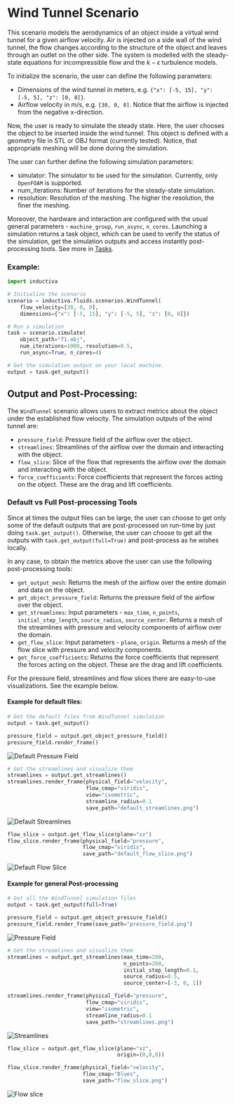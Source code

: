 # Wind Tunnel Scenario

This scenario models the aerodynamics of an object inside a virtual wind tunnel for a given airflow velocity. Air is injected on a side wall of the wind tunnel, the flow changes according to the structure of the object and leaves through an outlet on the other side. The system is modelled with the steady-state equations for incompressible flow and the $k-\epsilon$ turbulence models.

To initialize the scenario, the user can define the following parameters:
- Dimensions of the wind tunnel in meters, e.g. `{"x": [-5, 15], "y": [-5, 5], "z": [0, 8]}`.
- Airflow velocity in m/s, e.g. `[30, 0, 0]`. Notice that the airflow is injected from the negative x-direction.

Now, the user is ready to simulate the steady state. Here, the user chooses the object to be inserted inside the wind tunnel. This object is defined with a geometry file in STL or OBJ format (currently tested). Notice, that appropriate meshing will be done during the simulation.

The user can further define the following simulation parameters:
- simulator: The simulator to be used for the simulation. Currently, only `OpenFOAM` is supported.
- num_iterations: Number of iterations for the steady-state simulation.
- resolution: Resolution of the meshing. The higher the resolution, the finer the meshing.

Moreover, the hardware and interaction are configured with the usual general parameters - `machine_group`, `run_async`, `n_cores`.
Launching a simulation returns a task object, which can be used to verify the status of the simulation, get the simulation outputs and access instantly post-processing tools. See more in [Tasks](inductiva/tasks/README.md).

### Example:

```python
import inductiva

# Initialize the scenario
scenario = inductiva.fluids.scenarios.WindTunnel(
    flow_velocity=[30, 0, 0],
    dimensions={"x": [-5, 15], "y": [-5, 5], "z": [0, 8]})

# Run a simulation
task = scenario.simulate(
    object_path="f1.obj",
    num_iterations=1000, resolution=0.5,
    run_async=True, n_cores=4)

# Get the simulation output on your local machine.
output = task.get_output()
```

## Output and Post-Processing:

The `WindTunnel` scenario allows users to extract metrics about the object under the established flow velocity.
The simulation outputs of the wind tunnel are:
- `pressure_field`: Pressure field of the airflow over the object.
- `streamlines`: Streamlines of the airflow over the domain and interacting with the object.
- `flow_slice`: Slice of the flow that represents the airflow over the domain and interacting with the object.
- `force_coefficients`: Force coefficients that represent the forces acting on the object. These are the drag and lift coefficients.

### Default vs Full Post-processing Tools

Since at times the output files can be large, the user can choose to get only some of the default outputs that are post-processed
on run-time by just doing `task.get_output()`. Otherwise, the user can choose to get all the outputs with `task.get_output(full=True)` and post-process as he wishes locally. 

In any case, to obtain the metrics above the user can use the following post-processing tools:
- `get_output_mesh`: Returns the mesh of the airflow over the entire domain and data on the object.
- `get_object_pressure_field`: Returns the pressure field of the airflow over the object.
- `get_streamlines`: Input parameters - `max_time`, `n_points`, `initial_step_length`, `source_radius`, `source_center`. Returns a mesh of the streamlines with pressure and velocity components of airflow over the domain.
- `get_flow_slice`: Input parameters - `plane`, `origin`. Returns a mesh of the flow slice with pressure and velocity components.
- `get_force_coefficients`: Returns the force coefficients that represent the forces acting on the object. These are the drag and lift coefficients.

For the pressure field, streamlines and flow slices there are easy-to-use visualizations. See the example below.

#### Example for default files:

```python
# Get the default files from WindTunnel simulation
output = task.get_output()

pressure_field = output.get_object_pressure_field()
pressure_field.render_frame()
```

![Default Pressure Field](resources/openfoam/default_pressure_field.png)

```python
# Get the streamlines and visualize them
streamlines = output.get_streamlines()
streamlines.render_frame(physical_field="velocity",
                         flow_cmap="viridis",
                         view="isometric",
                         streamline_radius=0.1
                         save_path="default_streamlines.png")
```

![Default Streamlines](resources/openfoam/default_streamlines.png)

```python
flow_slice = output.get_flow_slice(plane="xz")
flow_slice.render_frame(physical_field="pressure",
                        flow_cmap="viridis",
                        save_path="default_flow_slice.png")
```

![Default Flow Slice](resources/openfoam/default_flow_slice.png)

#### Example for general Post-processing

```python
# Get all the WindTunnel simulation files
output = task.get_output(full=True)

pressure_field = output.get_object_pressure_field()
pressure_field.render_frame(save_path="pressure_field.png")
```

![Pressure Field](resources/openfoam/pressure_field.png)

```python
# Get the streamlines and visualize them
streamlines = output.get_streamlines(max_time=200,
                                     n_points=200,
                                     initial_step_length=0.1,
                                     source_radius=0.5,
                                     source_center=[-3, 0, 1])

streamlines.render_frame(physical_field="pressure",
                         flow_cmap="viridis",
                         view="isometric",
                         streamline_radius=0.1
                         save_path="streamlines.png")
```

![Streamlines](resources/openfoam/streamlines.png)

```python
flow_slice = output.get_flow_slice(plane="xz",
                                   origin=(0,0,0))

flow_slice.render_frame(physical_field="velocity",
                        flow_cmap="Blues",
                        save_path="flow_slice.png")
```

![Flow slice](resources/openfoam/flow_slice.png)
